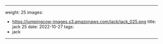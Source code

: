
---
weight: 25
images:
- https://jumpingcow-images.s3.amazonaws.com/jack/jack_025.png
title: jack 25
date: 2022-10-27
tags:
- jack
---
